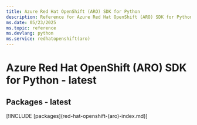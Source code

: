 ```yaml
---
title: Azure Red Hat OpenShift (ARO) SDK for Python
description: Reference for Azure Red Hat OpenShift (ARO) SDK for Python
ms.date: 05/23/2025
ms.topic: reference
ms.devlang: python
ms.service: redhatopenshift(aro)
---
```

# Azure Red Hat OpenShift (ARO) SDK for Python - latest
## Packages - latest
[!INCLUDE [packages](red-hat-openshift-(aro\)-index.md)]